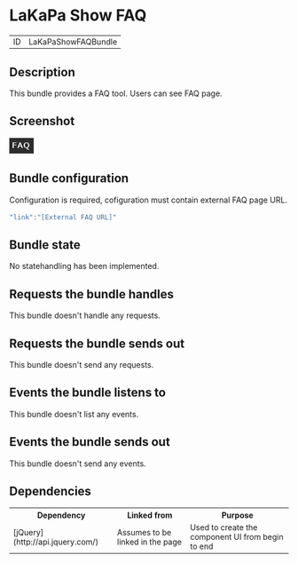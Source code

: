 # LaKaPa Show FAQ

<table class="table">
  <tr>
    <td>ID</td><td>LaKaPaShowFAQBundle</td>
  </tr>
</table>

## Description

This bundle provides a FAQ tool. Users can see FAQ page.

## Screenshot

![screenshot](lakapashowfaq.png)


## Bundle configuration

Configuration is required, cofiguration must contain external FAQ page URL.

```javascript
"link":"[External FAQ URL]"
```

## Bundle state

No statehandling has been implemented.

## Requests the bundle handles

This bundle doesn't handle any requests.

## Requests the bundle sends out

This bundle doesn't send any requests.

## Events the bundle listens to

This bundle doesn't list any events.

## Events the bundle sends out

This bundle doesn't send any events.

## Dependencies

<table class="table">
  <tr>
    <th>Dependency</th><th>Linked from</th><th>Purpose</th>
  </tr>
  <tr>
    <td>[jQuery](http://api.jquery.com/)</td>
    <td>Assumes to be linked in the page</td>
    <td>Used to create the component UI from begin to end</td>
  </tr>
</table>
